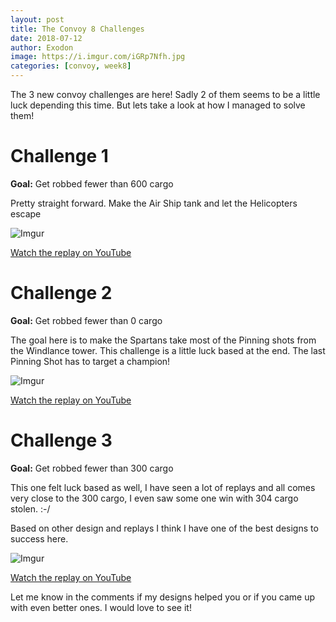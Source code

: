 ```yaml
---
layout: post
title: The Convoy 8 Challenges
date: 2018-07-12
author: Exodon
image: https://i.imgur.com/iGRp7Nfh.jpg
categories: [convoy, week8]
---
```


The 3 new convoy challenges are here! Sadly 2 of them seems to be a little luck depending this time. But lets take a look at how I managed to solve them!

# Challenge 1

**Goal:** Get robbed fewer than 600 cargo

Pretty straight forward. Make the Air Ship tank and let the Helicopters escape

![Imgur](https://i.imgur.com/AYHN8dNl.png)

[Watch the replay on YouTube](https://www.youtube.com/watch?v=AmFTMts-gK0)

# Challenge 2

**Goal:** Get robbed fewer than 0 cargo

The goal here is to make the Spartans take most of the Pinning shots from the Windlance tower. This challenge is a little luck based at the end. The last Pinning Shot has to target a champion!

![Imgur](https://i.imgur.com/pCrzdGdl.png)

[Watch the replay on YouTube](https://www.youtube.com/watch?v=rHT6J2krJOY)

# Challenge 3

**Goal:** Get robbed fewer than 300 cargo

This one felt luck based as well, I have seen a lot of replays and all comes very close to the 300 cargo, I even saw some one win with 304 cargo stolen. :-/

Based on other design and replays I think I have one of the best designs to success here.

![Imgur](https://i.imgur.com/aKmj5Pyl.png)

[Watch the replay on YouTube](https://www.youtube.com/watch?v=JelK_aq2FEs)

Let me know in the comments if my designs helped you or if you came up with even better ones. I would love to see it!
